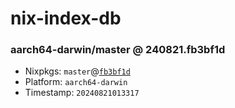 # nix-index-db
### aarch64-darwin/master @ 240821.fb3bf1d
- Nixpkgs: `master`@[`fb3bf1d`](https://github.com/NixOS/nixpkgs/commit/fb3bf1dec8573d3dd17fab205ecb88fddadc53c0)
- Platform: `aarch64-darwin`
- Timestamp: `20240821013317`
